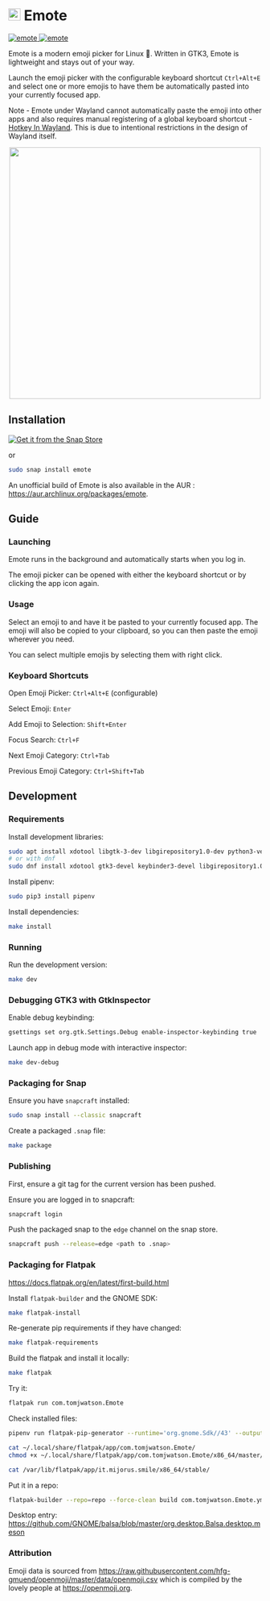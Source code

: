 # <span><img width="24" height="24" src="https://github.com/tom-james-watson/Emote/blob/master/static/logo.svg"></span> Emote

<a href="https://snapcraft.io/emote">
  <img alt="emote" src="https://snapcraft.io/emote/badge.svg" />
</a>
<a href="https://snapcraft.io/emote">
  <img alt="emote" src="https://snapcraft.io/emote/trending.svg?name=0" />
</a>

Emote is a modern emoji picker for Linux 🚀. Written in GTK3, Emote is lightweight and stays out of your way.

Launch the emoji picker with the configurable keyboard shortcut `Ctrl+Alt+E` and select one or more emojis to have them be automatically pasted into your currently focused app.

Note - Emote under Wayland cannot automatically paste the emoji into other apps and also requires manual registering of a global keyboard shortcut - [Hotkey In Wayland](https://github.com/tom-james-watson/Emote/wiki/Hotkey-In-Wayland). This is due to intentional restrictions in the design of Wayland itself.

<p align="center">
  <img width="500" src="https://raw.githubusercontent.com/tom-james-watson/Emote/master/images/screenshot.png">
</p>

## Installation

[![Get it from the Snap Store](https://snapcraft.io/static/images/badges/en/snap-store-black.svg)](https://snapcraft.io/emote)

or

```bash
sudo snap install emote
```

An unofficial build of Emote is also available in the AUR : https://aur.archlinux.org/packages/emote.

## Guide

### Launching

Emote runs in the background and automatically starts when you log in.

The emoji picker can be opened with either the keyboard shortcut or by clicking the app icon again.

### Usage

Select an emoji to and have it be pasted to your currently focused app. The emoji will also be copied to your clipboard, so you can then paste the emoji wherever you need.

You can select multiple emojis by selecting them with right click.

### Keyboard Shortcuts

Open Emoji Picker: `Ctrl+Alt+E` (configurable)

Select Emoji: `Enter`

Add Emoji to Selection: `Shift+Enter`

Focus Search: `Ctrl+F`

Next Emoji Category: `Ctrl+Tab`

Previous Emoji Category: `Ctrl+Shift+Tab`

## Development

### Requirements

Install development libraries:

```bash
sudo apt install xdotool libgtk-3-dev libgirepository1.0-dev python3-venv gir1.2-keybinder-3.0 libkeybinder-dev flatpak-builder
# or with dnf
sudo dnf install xdotool gtk3-devel keybinder3-devel libgirepository1.0-dev
```

Install pipenv:

```bash
sudo pip3 install pipenv
```

Install dependencies:

```bash
make install
```

### Running

Run the development version:

```bash
make dev
```

### Debugging GTK3 with GtkInspector

Enable debug keybinding:

```bash
gsettings set org.gtk.Settings.Debug enable-inspector-keybinding true
```

Launch app in debug mode with interactive inspector:

```bash
make dev-debug
```

### Packaging for Snap

Ensure you have `snapcraft` installed:

```bash
sudo snap install --classic snapcraft
```

Create a packaged `.snap` file:

```bash
make package
```

### Publishing

First, ensure a git tag for the current version has been pushed.

Ensure you are logged in to snapcraft:

```bash
snapcraft login
```

Push the packaged snap to the `edge` channel on the snap store.

```bash
snapcraft push --release=edge <path to .snap>
```

### Packaging for Flatpak

https://docs.flatpak.org/en/latest/first-build.html

Install `flatpak-builder` and the GNOME SDK:

```bash
make flatpak-install
```

Re-generate pip requirements if they have changed:

```bash
make flatpak-requirements
```

Build the flatpak and install it locally:

```bash
make flatpak
```

Try it:

```bash
flatpak run com.tomjwatson.Emote
```

Check installed files:

```bash
pipenv run flatpak-pip-generator --runtime='org.gnome.Sdk//43' --output python3-requirements "pygobject==3.42.2" "manimpango==0.3.0" "setproctitle==1.2.2"

cat ~/.local/share/flatpak/app/com.tomjwatson.Emote/
chmod +x ~/.local/share/flatpak/app/com.tomjwatson.Emote/x86_64/master/active/files/bin/emote

cat /var/lib/flatpak/app/it.mijorus.smile/x86_64/stable/
```

Put it in a repo:

```bash
flatpak-builder --repo=repo --force-clean build com.tomjwatson.Emote.yml
```

Desktop entry: https://github.com/GNOME/balsa/blob/master/org.desktop.Balsa.desktop.meson

### Attribution

Emoji data is sourced from https://raw.githubusercontent.com/hfg-gmuend/openmoji/master/data/openmoji.csv which is compiled by the lovely people at https://openmoji.org.
